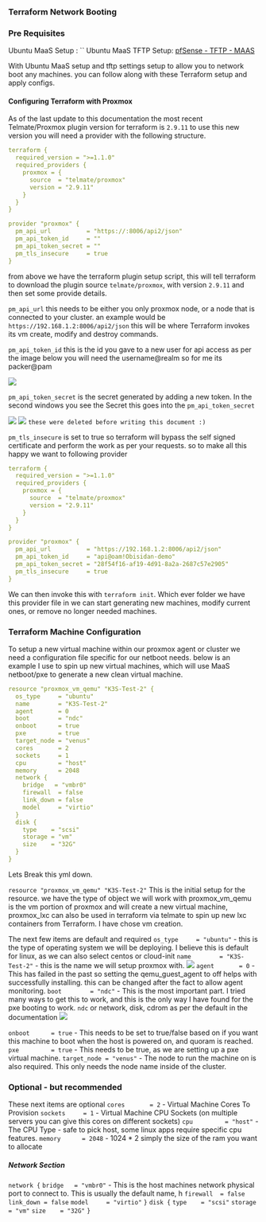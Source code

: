 ### Terraform Network Booting

### Pre Requisites

Ubuntu MaaS Setup : ``
Ubuntu MaaS TFTP Setup: [pfSense - TFTP - MAAS](pfSense%20-%20TFTP%20-%20MAAS.md)

With Ubuntu MaaS setup and tftp settings setup to allow you to network boot any machines. you can follow along with these Terraform setup and apply configs. 

#### Configuring Terraform with Proxmox

As of the last update to this documentation the most recent Telmate/Proxmox plugin version for terraform is `2.9.11` to use this new version you will need a provider with the following structure.

```yml
terraform {
  required_version = ">=1.1.0"
  required_providers {
    proxmox = {
      source  = "telmate/proxmox"
      version = "2.9.11"
    }
  }
}

provider "proxmox" {
  pm_api_url          = "https://:8006/api2/json"
  pm_api_token_id     = ""
  pm_api_token_secret = ""
  pm_tls_insecure     = true
}
```

from above we have the terraform plugin setup script, this will tell terraform to download the plugin source `telmate/proxmox`, with version `2.9.11` and then set some provide details.

`pm_api_url` this needs to be either you only proxmox node, or a node that is connected to your cluster. an example would be `https://192.168.1.2:8006/api2/json` this will be where Terraform invokes its vm create, modify and destroy commands.

`pm_api_token_id` this is the id you gave to a new user for api access as per the image below you will need the username@realm so for me its packer@pam

![](Pasted%20image%2020230306142951.png)

`pm_api_token_secret` is the secret generated by adding a new token. In the second windows you see the Secret this goes into the `pm_api_token_secret` 

![](Pasted%20image%2020230306143117.png)
![](Pasted%20image%2020230306143131.png)
`these were deleted before writing this document :)`

`pm_tls_insecure` is set to true so terraform will bypass the self signed certificate and perform the work as per your requests. so to make all this happy we want to following provider

```yml
terraform {
  required_version = ">=1.1.0"
  required_providers {
    proxmox = {
      source  = "telmate/proxmox"
      version = "2.9.11"
    }
  }
}

provider "proxmox" {
  pm_api_url          = "https://192.168.1.2:8006/api2/json"
  pm_api_token_id     = "api@oam!Obisidan-demo"
  pm_api_token_secret = "28f54f16-af19-4d91-8a2a-2687c57e2905"
  pm_tls_insecure     = true
}
```

We can then invoke this with `terraform init`. Which ever folder we have this provider file in we can start generating new machines, modify current ones, or remove no longer needed machines.

### Terraform Machine Configuration

To setup a new virtual machine within our proxmox agent or cluster we need a configuration file specific for our netboot needs. below is an example I use to spin up new virtual machines, which will use MaaS netboot/pxe to generate a new clean virtual machine.

```yml
resource "proxmox_vm_qemu" "K3S-Test-2" {
  os_type     = "ubuntu"
  name        = "K3S-Test-2"
  agent       = 0
  boot        = "ndc"
  onboot      = true
  pxe         = true
  target_node = "venus"
  cores       = 2
  sockets     = 1
  cpu         = "host"
  memory      = 2048
  network {
    bridge   = "vmbr0"
    firewall  = false
    link_down = false
    model     = "virtio"
  }
  disk {
    type    = "scsi"
    storage = "vm"
    size    = "32G"
  }
}
```

Lets Break this yml down. 

`resource "proxmox_vm_qemu" "K3S-Test-2"` This is the initial setup for the resource. we have the type of object we will work with proxmox_vm_qemu is the vm portion of proxmox and will create a new virtual machine, proxmox_lxc can also be used in terraform via telmate to spin up new lxc containers from Terraform. I have chose vm creation.

The next few items are default and required
`os_type     = "ubuntu"` - this is the type of operating system we will be deploying. I believe this is default for linux, as we can also select centos or cloud-init
`name        = "K3S-Test-2"` - this is the name we will setup proxmox with. ![](Pasted%20image%2020230306144851.png)
`agent       = 0` - This has failed in the past so setting the qemu_guest_agent to off helps with successfully installing. this can be changed after the fact to allow agent monitoring.
`boot        = "ndc"` - This is the most important part. I tried many ways to get this to work, and this is the only way I have found for the pxe booting to work. `ndc` or network, disk, cdrom as per the default in the documentation
![](Pasted%20image%2020230306145438.png)

`onboot      = true` - This needs to be set to true/false based on if you want this machine to boot when the host is powered on, and quoram is reached.
`pxe         = true` - This needs to be true, as we are setting up a pxe virtual machine. 
`target_node = "venus"` - The node to run the machine on is also required. This only needs the node name inside of the cluster.

### Optional - but recommended

These next items are optional
`cores       = 2` - Virtual Machine Cores To Provision
`sockets     = 1` - Virtual Machine CPU Sockets (on multiple servers you can give this cores on different sockets)
`cpu         = "host"` - The CPU Type - safe to pick host, some linux apps require specific cpu features.
`memory      = 2048` - 1024 * 2 simply the size of the ram you want to allocate

##### Network Section
`network {`
`bridge   = "vmbr0"` - This is the host machines network physical port to connect to. This is usually the default name, h
`firewall  = false`
`link_down = false`
`model     = "virtio"`
`}`
`disk {`
`type    = "scsi"`
`storage = "vm"`
`size    = "32G"`
`}`